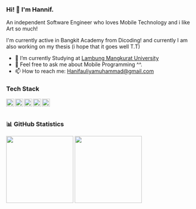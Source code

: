 ### Hi! 👋 I'm Hannif.

An independent Software Engineer who loves Mobile Technology and i like Art so much!

I'm currently active in Bangkit Academy from Dicoding! and currently I am also working on my thesis (i hope that it goes well T.T)

- 🔭 I’m currently Studying at [Lambung Mangkurat University](https://ulm.ac.id/id/)
- 💬 Feel free to ask me about Mobile Programming ^^.
- 📫 How to reach me: Hanifauliyamuhammad@gmail.com

### Tech Stack
  <a href="#"><img align="left" alt="JavaScript" title="JavaScript" width="21px" src="https://upload.wikimedia.org/wikipedia/commons/9/99/Unofficial_JavaScript_logo_2.svg" /></a>
  <a href="https://www.php.net/"><img align="left" alt="php" title="php" width="21px" src="https://iconape.com/wp-content/files/ac/371303/svg/371303.svg" /></a>
  <a href="https://www.java.com/"><img align="left" alt="Java" title="Java" width="21px" src="https://iconape.com/wp-content/files/zy/371206/svg/371206.svg" /></a>
  <a href="https://www.android.com/"><img align="left" alt="Android" title="Android" width="21px" src="https://iconape.com/wp-content/files/uq/385827/svg/385827.svg" /></a>
  <a href="https://kotlinlang.org/"><img align="left" alt="Kotlin" title="Kotlin" width="21px" src="https://iconape.com/wp-content/files/fg/371054/svg/371054.svg" /></a>
  <br>
  <br>
  
### 📊 GitHub Statistics
<p align="left">
    <img height="180em" src="https://github-readme-stats-eight-theta.vercel.app/api?username=BayuAriyadi&show_icons=true&theme=algolia&include_all_commits=true&count_private=true"/>
    <img height="180em" src="https://github-readme-stats-eight-theta.vercel.app/api/top-langs/?username=HanifAuliya&layout=compact&langs_count=8&theme=algolia"/>
  </a>
</p>



